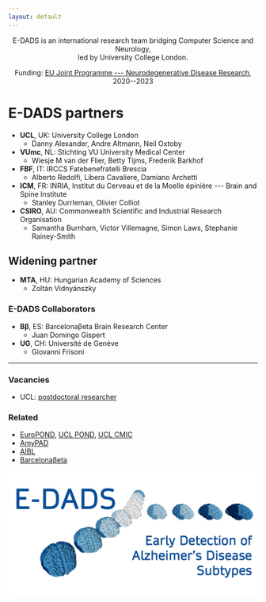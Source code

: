 ```yaml
---
layout: default
---
```


<p style="text-align: center;">
  E-DADS is an international research team bridging Computer Science and Neurology, <br /> led by University College London.
</p>

<p style="text-align: center;">
  Funding: <a href="https://www.neurodegenerationresearch.eu/" target="_blank">EU Joint Programme --- Neurodegenerative Disease Research</a>, 2020--2023
</p>



# E-DADS partners

* **UCL**, UK: University College London
  - Danny Alexander, Andre Altmann, Neil Oxtoby
* **VUmc**, NL: Stichting VU University Medical Center
  - Wiesje M van der Flier, Betty Tijms, Frederik Barkhof
* **FBF**, IT: IRCCS Fatebenefratelli Brescia
  - Alberto Redolfi, Libera Cavaliere, Damiano Archetti
* **ICM**, FR: INRIA, Institut du Cerveau et de la Moelle épinière --- Brain and Spine Institute
  - Stanley Durrleman, Olivier Colliot
* **CSIRO**, AU: Commonwealth Scientific and Industrial Research Organisation
  - Samantha Burnham, Victor Villemagne, Simon Laws, Stephanie Rainey-Smith

## Widening partner

* **MTA**, HU: Hungarian Academy of Sciences
  - Zoltán Vidnyánszky

### E-DADS Collaborators

* **Bβ**, ES: Barcelonaβeta Brain Research Center
  - Juan Domingo Gispert
* **UG**, CH: Université de Genève
  - Giovanni Frisoni

* * *

### Vacancies

* UCL: <a href="https://atsv7.wcn.co.uk/search_engine/jobs.cgi?SID=amNvZGU9MTg2MDQwNyZ2dF90ZW1wbGF0ZT05NjYmb3duZXI9NTA0MTE3OCZvd25lcnR5cGU9ZmFpciZicmFuZF9pZD0wJnZhY3R5cGU9MTI3NiZ2YWNmaXJtLnZhY3RpdGxlPXByb2dyZXNzaW9uJnBvc3RpbmdfY29kZT0yMjQ=">postdoctoral researcher</a>

### Related

* [EuroPOND](http://europond.eu), [UCL POND](http://pond.cs.ucl.ac.uk), [UCL CMIC](https://www.ucl.ac.uk/medical-image-computing)
* [AmyPAD](https://amypad.eu)
* [AIBL](https://aibl.csiro.au)
* [Barcelonaβeta](https://www.barcelonabeta.org/en)

![E-DADS logo](assets/img/E-DADS_logo_v1.png)


